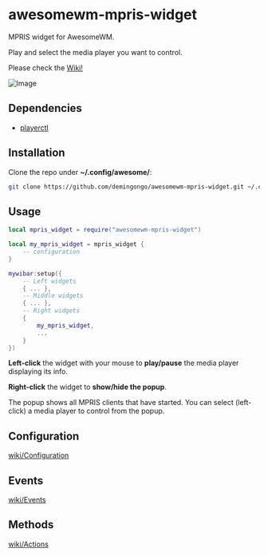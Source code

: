 # awesomewm-mpris-widget

MPRIS widget for AwesomeWM.

Play and select the media player you want to control.

Please check the [Wiki!](https://github.com/demingongo/awesomewm-mpris-widget/wiki)

![Image](awesomewm-mpris-widget.gif)

## Dependencies

- [playerctl](https://github.com/altdesktop/playerctl#installing)

## Installation

Clone the repo under **~/.config/awesome/**:

```sh
git clone https://github.com/demingongo/awesomewm-mpris-widget.git ~/.config/awesome/awesomewm-mpris-widget
```

## Usage

```lua
local mpris_widget = require("awesomewm-mpris-widget")

local my_mpris_widget = mpris_widget {
    -- configuration
}

mywibar:setup({
    -- Left widgets
    { ... },
    -- Middle widgets
    { ... },
    -- Right widgets
    {
        my_mpris_widget,
        ...
    }
})
```

**Left-click** the widget with your mouse to **play/pause** the media player displaying its info.

**Right-click** the widget to **show/hide the popup**. 

The popup shows all MPRIS clients that have started. You can select (left-click) a media player to control from the popup.


## Configuration

[wiki/Configuration](https://github.com/demingongo/awesomewm-mpris-widget/wiki/Configuration)

## Events

[wiki/Events](https://github.com/demingongo/awesomewm-mpris-widget/wiki/Events)

## Methods

[wiki/Actions](https://github.com/demingongo/awesomewm-mpris-widget/wiki/Actions)

